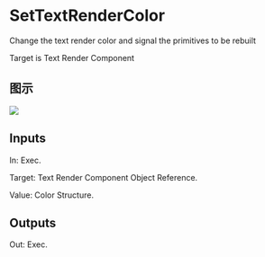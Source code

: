 # SetTextRenderColor

Change the text render color and signal the primitives to be rebuilt

Target is Text Render Component

## 图示

![]($-20221218-20354584.png)

## Inputs

In: Exec.

Target: Text Render Component Object Reference.

Value: Color Structure.  

## Outputs

Out: Exec.

